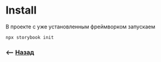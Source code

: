 # Install

В проекте с уже установленным фреймворком запускаем
```
npx storybook init
```

### ⟵ **<a href="../../readme.md">Назад</a>**